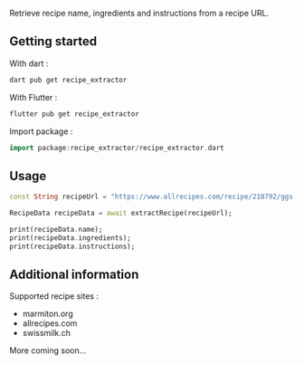 <!-- 
This README describes the package. If you publish this package to pub.dev,
this README's contents appear on the landing page for your package.

For information about how to write a good package README, see the guide for
[writing package pages](https://dart.dev/guides/libraries/writing-package-pages). 

For general information about developing packages, see the Dart guide for
[creating packages](https://dart.dev/guides/libraries/create-library-packages)
and the Flutter guide for
[developing packages and plugins](https://flutter.dev/developing-packages). 
-->

Retrieve recipe name, ingredients and instructions from a recipe URL.


## Getting started
With dart : 
```bash
dart pub get recipe_extractor
```
With Flutter : 
```bash
flutter pub get recipe_extractor
```
Import package :
```dart
import package:recipe_extractor/recipe_extractor.dart
```
## Usage

```dart
const String recipeUrl = "https://www.allrecipes.com/recipe/218792/ggs-chocolate-sheet-cake";

RecipeData recipeData = await extractRecipe(recipeUrl);

print(recipeData.name);
print(recipeData.ingredients);
print(recipeData.instructions);
```

## Additional information
Supported recipe sites :
- marmiton.org
- allrecipes.com
- swissmilk.ch


More coming soon...
